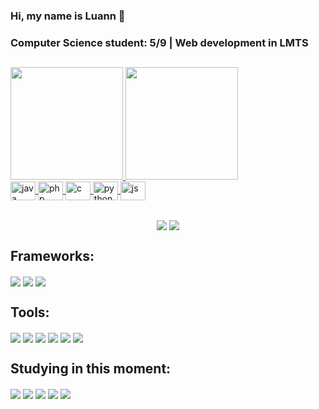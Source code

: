 ### Hi, my name is Luann 👋
### Computer Science student: 5/9 | Web development in LMTS
## 
<div>
  <a href="https://github.com/LuoLuann">
  <img height="180em" src="https://github-readme-stats.vercel.app/api?username=LuoLuann&theme=github_dark&show_icons=true"/>
  <img height="180em" src="https://github-readme-stats.vercel.app/api/top-langs/?username=LuoLuann&theme=github_dark&layout=compact"/>  
</div>

 
<div style="inline-block">
  <img align="center" alt="java" height="30" width="40"  src="https://cdn.jsdelivr.net/gh/devicons/devicon/icons/java/java-original.svg"/>
   <img align="center" alt="php" height="30" width="40" src="https://cdn.jsdelivr.net/gh/devicons/devicon/icons/php/php-original.svg" />
  <img align="center" alt="c" height="30" width="40"  src="https://cdn.jsdelivr.net/gh/devicons/devicon/icons/c/c-original.svg" />
  <img align="center" alt="python" height="30" width="40" src="https://cdn.jsdelivr.net/gh/devicons/devicon/icons/python/python-original.svg" />
  <img align="center" alt="js" height="30" width="40" src="https://cdn.jsdelivr.net/gh/devicons/devicon/icons/javascript/javascript-original.svg" />       
</div>
  
##
<div style="inline-block" align="center">
  <a href="https://www.linkedin.com/in/luann-b-ferreira-131556267" target="_blank"><img align="center"  src="https://img.shields.io/badge/LinkedIn-0077B5?style=for-the-badge&logo=linkedin&logoColor=white" target="_blank"><a/>
  <a href="https://instagram.com/luo_nn" target="_blank"><img align="center"  src="https://img.shields.io/badge/Instagram-E4405F?style=for-the-badge&logo=instagram&logoColor=white" target="_blank"><a/>
</div>
  
 ## Frameworks:
<div style="inline-block">
    <img align="center"  src="https://img.shields.io/badge/Laravel-FF2D20?style=for-the-badge&logo=laravel&logoColor=white"/>
  <img align="center"  src="https://img.shields.io/badge/Spring-6DB33F?style=for-the-badge&logo=spring&logoColor=white"/>
   <img align="center"  src="https://img.shields.io/badge/Bootstrap-563D7C?style=for-the-badge&logo=bootstrap&logoColor=white"/>
</div>

## Tools:
<div style="inline-block">
    <img align="center"  src="https://img.shields.io/badge/HTML5-E34F26?style=for-the-badge&logo=html5&logoColor=white"/>
  <img align="center"  src="https://img.shields.io/badge/CSS3-1572B6?style=for-the-badge&logo=css3&logoColor=white"/>
   <img align="center"  src="https://img.shields.io/badge/PostgreSQL-316192?style=for-the-badge&logo=postgresql&logoColor=white"/>
  <img align="center"  src="https://img.shields.io/badge/PostgreSQL-316192?style=for-the-badge&logo=postgresql&logoColor=white"/>
  <img align="center"  src="https://img.shields.io/badge/Linux-FCC624?style=for-the-badge&logo=linux&logoColor=black"/>
  <img align="center"  src="https://img.shields.io/badge/GitHub-100000?style=for-the-badge&logo=github&logoColor=white"/>
</div>  
  
## Studying in this moment:
<div style="inline-block">
    <img align="center"  src="https://img.shields.io/badge/JavaScript-323330?style=for-the-badge&logo=javascript&logoColor=F7DF1E"/>
  <img align="center"  src="https://img.shields.io/badge/React-20232A?style=for-the-badge&logo=react&logoColor=61DAFB"/>
  <img align="center"  src="https://img.shields.io/badge/Ruby-CC342D?style=for-the-badge&logo=ruby&logoColor=white"/>
  <img align="center"  src="https://img.shields.io/badge/Ruby_on_Rails-CC0000?style=for-the-badge&logo=ruby-on-rails&logoColor=white"/>
  <img align="center"  src="https://img.shields.io/badge/Arch_Linux-1793D1?style=for-the-badge&logo=arch-linux&logoColor=white"/>
  
</div>
  

